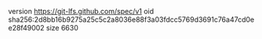 version https://git-lfs.github.com/spec/v1
oid sha256:2d8bb16b9275a25c5c2a8036e88f3a03fdcc5769d3691c76a47cd0ee28f49002
size 6630
